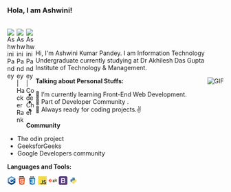 ### Hola, I am Ashwini!

<br/>

<a href="https://www.linkedin.com/in/ash1ni">
<img align="left" alt="Ashwini Pandey" width="22px" src="https://cdn.jsdelivr.net/npm/simple-icons@v3/icons/linkedin.svg" />
</a>
<a href="https://https://www.hackerrank.com/itsashwani001">
<img align="left" alt="Ashwini Pandey | HackerRank" width="22px" src="https://cdn.jsdelivr.net/npm/simple-icons@v3/icons/hackerrank.svg" />
</a>
<a href="https://https://www.codechef.com/users/ash1ni">
<img align="left" alt="Ashwini Pandey | CodeChef" width="22px" src="https://cdn.jsdelivr.net/npm/simple-icons@v3/icons/codechef.svg" />
</a>

<br />

<br />

Hi, I'm Ashwini Kumar Pandey. I am Information Technology Undergraduate currently studying at Dr Akhilesh Das Gupta Institute of Technology & Management.


<img align="right" alt="GIF" src="https://media.tenor.com/images/b7939d73d32cb3ce5e48a80dd35dc599/tenor.gif"/>


**Talking about Personal Stuffs:**

- 🌱 I’m currently learning Front-End Web Development.
- 👯 Part of Developer Community .
- 💬 Always ready for coding projects.✌




**Community**
- The odin project
- GeeksforGeeks
- Google Developers community


**Languages and Tools:**


<code><img height="20" src="https://raw.githubusercontent.com/github/explore/80688e429a7d4ef2fca1e82350fe8e3517d3494d/topics/cpp/cpp.png"></code>
<code><img height="20" src="https://raw.githubusercontent.com/github/explore/80688e429a7d4ef2fca1e82350fe8e3517d3494d/topics/html/html.png"></code>
<code><img height="20" src="https://raw.githubusercontent.com/github/explore/80688e429a7d4ef2fca1e82350fe8e3517d3494d/topics/css/css.png"></code>
<code><img height="20" src="https://raw.githubusercontent.com/github/explore/80688e429a7d4ef2fca1e82350fe8e3517d3494d/topics/javascript/javascript.png"></code>
<code><img height="20" src="https://raw.githubusercontent.com/github/explore/80688e429a7d4ef2fca1e82350fe8e3517d3494d/topics/git/git.png"></code>
<code><img height="20" src="https://raw.githubusercontent.com/github/explore/80688e429a7d4ef2fca1e82350fe8e3517d3494d/topics/bootstrap/bootstrap.png"></code>
<code><img height="20" src="https://raw.githubusercontent.com/github/explore/80688e429a7d4ef2fca1e82350fe8e3517d3494d/topics/python/python.png"></code>


